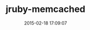 ---
layout: post
title:  "jruby-memcached"
repo:   "flyerhzm/jruby-memcached"
date:   2015-02-18 17:09:07
gemurl: https://github.com/flyerhzm/jruby-memcached
---